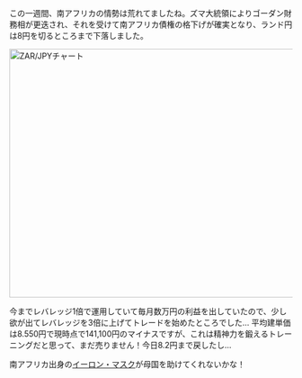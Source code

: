 この一週間、南アフリカの情勢は荒れてましたね。ズマ大統領によりゴーダン財務相が更迭され、それを受けて南アフリカ債権の格下げが確実となり、ランド円は8円を切るところまで下落しました。

<img class="alignnone size-full wp-image-148" src="http://finvx.com/wp-content/uploads/2017/04/zarjpy-chart.png" alt="ZAR/JPYチャート" width="1140" height="442" />

今までレバレッジ1倍で運用していて毎月数万円の利益を出していたので、少し欲が出てレバレッジを3倍に上げてトレードを始めたところでした…
平均建単価は8.550円で現時点で141,100円のマイナスですが、これは精神力を鍛えるトレーニングだと思って、まだ売りません！今日8.2円まで戻したし…

南アフリカ出身の<a href="https://ja.wikipedia.org/wiki/%E3%82%A4%E3%83%BC%E3%83%AD%E3%83%B3%E3%83%BB%E3%83%9E%E3%82%B9%E3%82%AF" target="_blank">イーロン・マスク</a>が母国を助けてくれないかな！